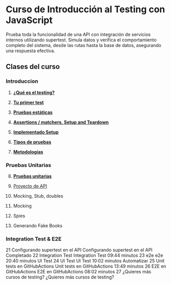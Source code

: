 # Curso de Introducción al Testing con JavaScript
Prueba toda la funcionalidad de una API con integración de servicios internos utilizando supertest. Simula datos y verifica el comportamiento completo del sistema, desde las rutas hasta la base de datos, asegurando una respuesta efectiva.

## Clases del curso

### Introduccion
1. **[¿Qué es el testing?](./topics/1-1-what-is-testing.md)**

2. **[Tu primer test](./topics/1-2-your-first-test.md)**

3. **[Pruebas estáticas](./topics/1-3-static-tests.md)**

4. **[Assertions / matchers, Setup and Teardown](./topics/1-4-assertions.md)**

5. **[Implementado Setup](./topics/1-5-setup-implemented.md)**

6. **[Tipos de pruebas](./topics/1-6-types-of-tests.md)**

7. **[Metodologías](./topics/1-7-methodologies.md)**

### Pruebas Unitarias
8. **[Pruebas unitarias](./topics/2-1-unit-tests.md)**

9. [Proyecto de API](./2-2-api-project.md)

17. Mocking, Stub, doubles

18. Mocking

19. Spies

20. Generando Fake Books

### Integration Test & E2E
21
Configurando supertest en el API
Configurando supertest en el API
Completado
22
Integration Test
Integration Test
09:44 minutos
23
e2e
e2e
20:40 minutos
UI Test
24
UI Test
UI Test
10:02 minutos
Automatizar
25
Unit tests en GitHubActions
Unit tests en GitHubActions
13:49 minutos
26
E2E en GitHubActions
E2E en GitHubActions
08:02 minutos
27
¿Quieres más cursos de testing?
¿Quieres más cursos de testing?
